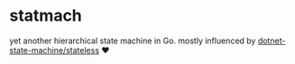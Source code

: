 # statmach
yet another hierarchical state machine in Go.
mostly influenced by [dotnet-state-machine/stateless](https://github.com/dotnet-state-machine/stateless) :heart: